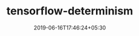 ---
title: "tensorflow-determinism"
date: 2019-06-16T17:46:24+05:30
type: "organisations"
org_name: "NVIDIA Corporation"
repo_desc: "Tool for debugging non-determinism in TensorFlow"
repo_link: https://github.com/NVIDIA/tensorflow-determinism
---
